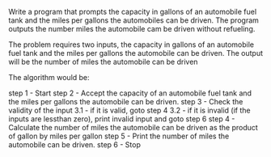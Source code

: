  Write a program that prompts the capacity in gallons of an automobile fuel tank and the miles per gallons
the automobiles can be driven. The program outputs the number miles the automobile cam be driven
without refueling. 

 The problem requires two inputs, the capacity in gallons of an automobile fuel tank and the miles per gallons the automobile can be driven. The output will be the number of miles the automobile can be driven 

The algorithm would be:

step 1 - Start
step 2 - Accept the capacity of an automobile fuel tank and the miles per gallons the automobile can be driven.
step 3 - Check the validity of the input
    3.1 - if it is valid, goto step 4
    3.2 - if it is invalid (if the inputs are lessthan zero), print invalid input and goto step 6
step 4 - Calculate the number of miles the automobile can be driven as the product of gallon by miles per gallon 
step 5 - Print the number of miles the automobile can be driven. 
step 6 - Stop




